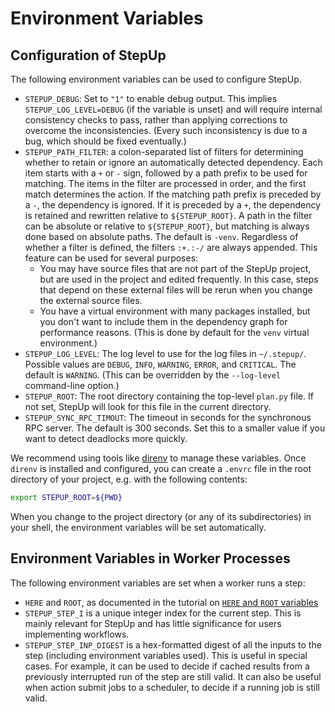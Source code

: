 # Environment Variables

## Configuration of StepUp

The following environment variables can be used to configure StepUp.

- `STEPUP_DEBUG`: Set to `"1"` to enable debug output.
  This implies `STEPUP_LOG_LEVEL=DEBUG` (if the variable is unset)
  and will require internal consistency checks to pass,
  rather than applying corrections to overcome the inconsistencies.
  (Every such inconsistency is due to a bug, which should be fixed eventually.)
- `STEPUP_PATH_FILTER`: a colon-separated list of filters
  for determining whether to retain or ignore an automatically detected dependency.
  Each item starts with a `+` or `-` sign, followed by a path prefix to be used for matching.
  The items in the filter are processed in order, and the first match determines the action.
  If the matching path prefix is preceded by a `-`, the dependency is ignored.
  If it is preceded by a `+`, the dependency is retained and rewritten relative to `${STEPUP_ROOT}`.
  A path in the filter can be absolute or relative to `${STEPUP_ROOT}`,
  but matching is always done based on absolute paths.
  The default is `-venv`.
  Regardless of whether a filter is defined, the filters `:+.:-/` are always appended.
  This feature can be used for several purposes:
    - You may have source files that are not part of the StepUp project,
      but are used in the project and edited frequently.
      In this case, steps that depend on these external files
      will be rerun when you change the external source files.
    - You have a virtual environment with many packages installed,
      but you don't want to include them in the dependency graph for performance reasons.
      (This is done by default for the `venv` virtual environment.)
- `STEPUP_LOG_LEVEL`: The log level to use for the log files in `~/.stepup/`.
  Possible values are `DEBUG`, `INFO`, `WARNING`, `ERROR`, and `CRITICAL`.
  The default is `WARNING`.
  (This can be overridden by the `--log-level` command-line option.)
- `STEPUP_ROOT`: The root directory containing the top-level `plan.py` file.
  If not set, StepUp will look for this file in the current directory.
- `STEPUP_SYNC_RPC_TIMOUT`: The timeout in seconds for the synchronous RPC server.
  The default is 300 seconds.
  Set this to a smaller value if you want to detect deadlocks more quickly.

We recommend using tools like [direnv](https://direnv.net/) to manage these variables.
Once `direnv` is installed and configured, you can create a `.envrc` file
in the root directory of your project, e.g. with the following contents:

```bash
export STEPUP_ROOT=${PWD}
```

When you change to the project directory (or any of its subdirectories) in your shell,
the environment variables will be set automatically.

## Environment Variables in Worker Processes

The following environment variables are set when a worker runs a step:

- `HERE` and `ROOT`, as documented in the tutorial on [`HERE` and `ROOT` variables](../advanced_topics/here_and_root.md)
- `STEPUP_STEP_I` is a unique integer index for the current step.
  This is mainly relevant for StepUp and has little significance for users implementing workflows.
- `STEPUP_STEP_INP_DIGEST` is a hex-formatted digest of all the inputs to the step
  (including environment variables used).
  This is useful in special cases.
  For example, it can be used to decide if cached results from a previously interrupted run of the step
  are still valid.
  It can also be useful when action submit jobs to a scheduler, to decide if a running job is still valid.
